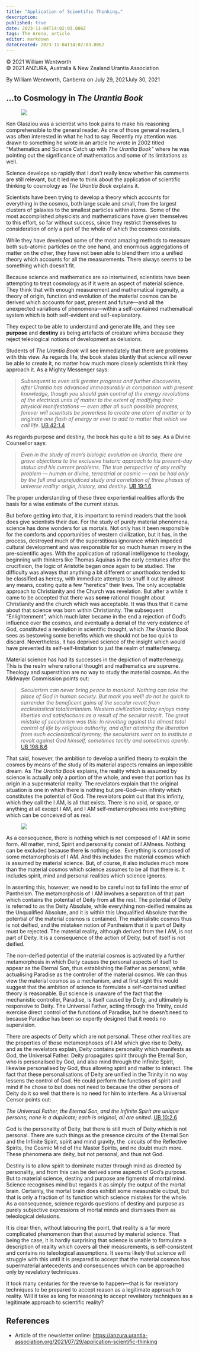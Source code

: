 ```yaml
---
title: "Application of Scientific Thinking…"
description: 
published: true
date: 2023-11-04T14:02:03.086Z
tags: The Arena, article
editor: markdown
dateCreated: 2023-11-04T14:02:03.086Z
---
```


<p class="v-card v-sheet theme--light gray lighten-3 px-2">© 2021 William Wentworth<br>© 2021 ANZURA, Australia & New Zealand Urantia Association</p>

By William Wentworth, Canberra on July 29, 2021July 30, 2021

## …to Cosmology in _The Urantia Book_

<figure id="Figure_1" class="image urantiapedia image-style-align-left">
<img src="/image/article/The_Arena/Feb-05-036-300x225.jpg">
</figure>

Ken Glasziou was a scientist who took pains to make his reasoning comprehensible to the general reader. As one of those general readers, I was often interested in what he had to say. Recently my attention was drawn to something he wrote in an article he wrote in 2002 titled “Mathematics and Science Catch up with _The Urantia Book”_ where he was pointing out the significance of mathematics and some of its limitations as well.

Science develops so rapidly that I don’t really know whether his comments are still relevant, but it led me to think about the application of scientific thinking to cosmology as _The Urantia Book_ explains it.

Scientists have been trying to develop a theory which accounts for everything in the cosmos, both large scale and small, from the largest clusters of galaxies to the smallest particles within atoms.  Some of the most accomplished physicists and mathematicians have given themselves to this effort, so far without success, since they restrict themselves to consideration of only a part of the whole of which the cosmos consists.

While they have developed some of the most amazing methods to measure both sub-atomic particles on the one hand, and enormous aggregations of matter on the other, they have not been able to blend them into a unified theory which accounts for all the measurements. There always seems to be something which doesn’t fit.

Because science and mathematics are so intertwined, scientists have been attempting to treat cosmology as if it were an aspect of material science. They think that with enough measurement and mathematical ingenuity, a theory of origin, function and evolution of the material cosmos can be derived which accounts for past, present and future—and all the unexpected variations of phenomena—within a self-contained mathematical system which is both self-evident and self-explanatory.

They expect to be able to understand and generate life, and they see **purpose** and **destiny** as being artefacts of creature whims because they reject teleological notions of development as delusions.
<br style="clear:both;"/>

Students of _The Urantia Book_ will see immediately that there are problems with this view. As regards life, the book states bluntly that science will never be able to create it, no matter how much more closely scientists think they approach it. As a Mighty Messenger says:

>  _Subsequent to even still greater progress and further discoveries, after Urantia has advanced immeasurably in comparison with present knowledge, though you should gain control of the energy revolutions of the electrical units of matter to the extent of modifying their physical manifestations — even after all such possible progress, forever will scientists be powerless to create one atom of matter or to originate one flash of energy or ever to add to matter that which we call life_. [UB 42:1.4](/en/The_Urantia_Book/42#p1_4)

As regards purpose and destiny, the book has quite a bit to say. As a Divine Counsellor says:

> _Even in the study of man’s biologic evolution on Urantia, there are grave objections to the exclusive historic approach to his present-day status and his current problems. The true perspective of any reality problem — human or divine, terrestrial or cosmic — can be had only by the full and unprejudiced study and correlation of three phases of universe reality: origin, history, and destiny._ [UB 19:1.6](/en/The_Urantia_Book/19#p1_6)

The proper understanding of these three experiential realities affords the basis for a wise estimate of the current status.

But before getting into that, it is important to remind readers that the book does give scientists their due. For the study of purely material phenomena, science has done wonders for us mortals. Not only has it been responsible for the comforts and opportunities of western civilization, but it has, in the process, destroyed much of the superstitious ignorance which impeded cultural development and was responsible for so much human misery in the pre-scientific ages. With the application of rational intelligence to theology, beginning with thinkers like Thomas Aquinas in the early centuries after the crucifixion, the logic of Aristotle began once again to be studied. The difficulty was always that anything a bit different or unorthodox tended to be classified as heresy, with immediate attempts to snuff it out by almost any means, costing quite a few “heretics” their lives. The only acceptable approach to Christianity and the Church was revelation. But after a while it came to be accepted that there was **some** rational thought about Christianity and the church which was acceptable. It was thus that it came about that science was born within Christianity. The subsequent “Enlightenment”, which much later became in the end a rejection of God’s influence over the cosmos, and eventually a denial of the very existence of God, constituted a revolution in scientific thought, which _The_ _Urantia Book_ sees as bestowing some benefits which we should not be too quick to discard. Nevertheless, it has deprived science of the insight which would have prevented its self-self-limitation to just the realm of matter/energy.

Material science has had its successes in the depiction of matter/energy. This is the realm where rational thought and mathematics are supreme. Theology and superstition are no way to study the material cosmos. As the Midwayer Commission points out:

> _Secularism can never bring peace to mankind. Nothing can take the place of God in human society. But mark you well! do not be quick to surrender the beneficent gains of the secular revolt from ecclesiastical totalitarianism. Western civilization today enjoys many liberties and satisfactions as a result of the secular revolt. The great mistake of secularism was this: In revolting against the almost total control of life by religious authority, and after attaining the liberation from such ecclesiastical tyranny, the secularists went on to institute a revolt against God himself, sometimes tacitly and sometimes openly_. [UB 198:8.6](/en/The_Urantia_Book/198#p8_6)

That said, however, the ambition to develop a unified theory to explain the cosmos by means of the study of its material aspects remains an impossible dream. As _The Urantia Book_ explains, the reality which is assumed by science is actually only a portion of the whole, and even that portion has its origin in a supermaterial reality. The revelators explain that the original situation is one in which there is nothing but pre-God—an infinity which constitutes the potential of God. The revelators point out that this infinity, which they call the I AM, is all that exists. There is no void, or space, or anything at all except I AM, and I AM self-metamorphoses into everything which can be conceived of as real.

<figure id="Figure_2" class="image urantiapedia image-style-align-right">
<img src="/image/article/The_Arena/Marions-diversity.jpg">
</figure>

As a consequence, there is nothing which is not composed of I AM in some form. All matter, mind, Spirit and personality consist of I AMness. Nothing can be excluded because there **is** nothing else.  Everything is composed of some metamorphosis of I AM. And this includes the material cosmos which is assumed by material science. But, of course, it also includes much more than the material cosmos which science assumes to be all that there is. It includes spirit, mind and personal realities which science ignores.

In asserting this, however, we need to be careful not to fall into the error of Pantheism. The metamorphosis of I AM involves a separation of that part which contains the potential of Deity from all the rest. The potential of Deity is referred to as the Deity Absolute, while everything non-deified remains as the Unqualified Absolute, and it is within this Unqualified Absolute that the potential of the material cosmos is contained. The materialistic cosmos thus is not deified, and the mistaken notion of Pantheism that it is part of Deity must be rejected. The material reality, although derived from the I AM, is not part of Deity. It is a consequence of the action of Deity, but of itself is not deified.

The non-deified potential of the material cosmos is activated by a further metamorphosis in which Deity causes the personal aspects of itself to appear as the Eternal Son, thus establishing the Father as personal, while actualising Paradise as the controller of the material cosmos. We can thus view the material cosmos as a mechanism, and at first sight this would suggest that the ambition of science to formulate a self-contained unified theory is reasonable. But science is unaware of the fact that the mechanistic controller, Paradise, is itself caused by Deity, and ultimately is responsive to Deity. The Universal Father, acting through the Trinity, could exercise direct control of the functions of Paradise, but he doesn’t need to because Paradise has been so expertly designed that it needs no supervision.

There are aspects of Deity which are not personal. These other realities are the properties of those metamorphoses of I AM which give rise to Deity, and as the revelators explain, Deity contains personality which manifests as God, the Universal Father. Deity propagates spirit through the Eternal Son, who is personalised by God, and also mind through the Infinite Spirit, likewise personalised by God, thus allowing spirit and matter to interact. The fact that these personalisations of Deity are unified in the Trinity in no way lessens the control of God. He could perform the functions of spirit and mind if he chose to but does not need to because the other persons of Deity do it so well that there is no need for him to interfere. As a Universal Censor points out:

_The Universal Father, the Eternal Son, and the Infinite Spirit are unique persons; none is a duplicate; each is original; all are united_. [UB 10:2.6](/en/The_Urantia_Book/10#p2_6)

God is the personality of Deity, but there is still much of Deity which is not personal. There are such things as the presence circuits of the Eternal Son and the Infinite Spirit, spirit and mind gravity, the  circuits of the Reflective Spirits, the Cosmic Mind of the Master Spirits, and no doubt much more.  These phenomena are deity, but not personal, and thus not God.

Destiny is to allow spirit to dominate matter through mind as directed by personality, and from this can be derived some aspects of God’s purpose. But to material science, destiny and purpose are figments of mortal mind. Science recognises mind but regards it as simply the output of the mortal brain. Certainly, the mortal brain does exhibit some measurable output, but that is only a fraction of its function which science mistakes for the whole. As a consequence, science regards questions of destiny and purpose as purely subjective expressions of mortal minds and dismisses them as teleological delusions.

It is clear then, without labouring the point, that reality is a far more complicated phenomenon than that assumed by material science. That being the case, it is hardly surprising that science is unable to formulate a description of reality which covers all their measurements, is self-consistent and contains no teleological assumptions. It seems likely that science will struggle with this until it is prepared to accept that the material cosmos has supermaterial antecedents and consequences which can be approached only by revelatory techniques.

It took many centuries for the reverse to happen—that is for revelatory techniques to be prepared to accept reason as a legitimate approach to reality. Will it take as long for reasoning to accept revelatory techniques as a legitimate approach to scientific reality?

## References

- Article of the newsletter online: https://anzura.urantia-association.org/2021/07/29/application-scientific-thinking